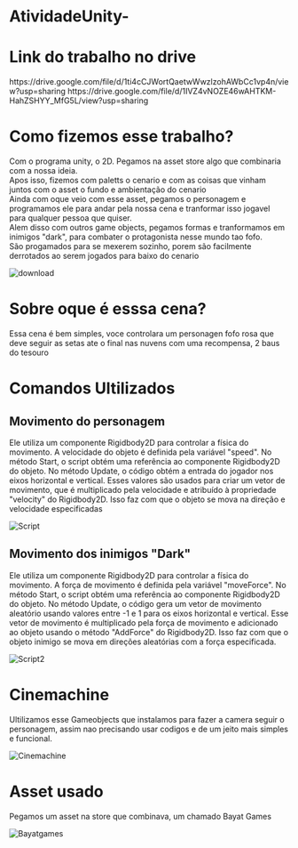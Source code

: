 # AtividadeUnity-
<h1>Link do trabalho no drive</h1> 
https://drive.google.com/file/d/1ti4cCJWortQaetwWwzlzohAWbCc1vp4n/view?usp=sharing
https://drive.google.com/file/d/1IVZ4vNOZE46wAHTKM-HahZSHYY_MfG5L/view?usp=sharing
<H1>Como fizemos esse trabalho?</H1>
Com o programa unity, o 2D.  Pegamos na asset store algo que combinaria com a nossa ideia.<br>
Apos isso, fizemos com paletts o cenario e com as coisas que vinham juntos com o asset o fundo e ambientação do cenario<br>
Ainda com oque veio com esse asset,  pegamos o personagem e programamos ele para andar pela nossa cena e tranformar isso jogavel<br> 
para qualquer pessoa que quiser.<br>
Alem disso com outros game objects, pegamos formas e tranformamos em inimigos "dark", para combater o protagonista nesse mundo tao fofo.<br> 
São progamados para se mexerem sozinho, porem são facilmente derrotados ao serem jogados para baixo do cenario

![download](https://github.com/Nickolas-Garciaa/AtividadeUnity-/assets/128262640/08975ea0-6ea3-4212-a934-f1d37bab14f4)


<h1>Sobre oque é esssa cena?</h1>
Essa cena  é bem simples, voce controlara um personagen fofo rosa que deve seguir as setas ate o final nas nuvens com uma recompensa, 2 baus do tesouro<br>
<h1>Comandos Ultilizados</h1>
<h2>Movimento do personagem</h2>
Ele utiliza um componente Rigidbody2D para controlar a física do movimento. A velocidade do objeto é definida pela variável "speed". No método Start, o script obtém uma referência ao componente Rigidbody2D do objeto. No método Update, o código obtém a entrada do jogador nos eixos horizontal e vertical. Esses valores são usados para criar um vetor de movimento, que é multiplicado pela velocidade e atribuído à propriedade "velocity" do Rigidbody2D. Isso faz com que o objeto se mova na direção e velocidade especificadas

![Script](https://github.com/Nickolas-Garciaa/AtividadeUnity-/assets/128262640/2706835c-c02f-4496-97dc-c0dfae687019)


<h2>Movimento dos inimigos "Dark"</h2>
Ele utiliza um componente Rigidbody2D para controlar a física do movimento. A força de movimento é definida pela variável "moveForce". No método Start, o script obtém uma referência ao componente Rigidbody2D do objeto. No método Update, o código gera um vetor de movimento aleatório usando valores entre -1 e 1 para os eixos horizontal e vertical. Esse vetor de movimento é multiplicado pela força de movimento e adicionado ao objeto usando o método "AddForce" do Rigidbody2D. Isso faz com que o objeto inimigo se mova em direções aleatórias com a força especificada.

![Script2](https://github.com/Nickolas-Garciaa/AtividadeUnity-/assets/128262640/d5943a6e-1ffc-476f-b619-fe26e3965eb3)

<h1>Cinemachine</h1>
Ultilizamos esse Gameobjects que instalamos para fazer a camera seguir o personagem, assim nao precisando usar codigos e de um jeito mais simples e funcional.

![Cinemachine](https://github.com/Nickolas-Garciaa/AtividadeUnity-/assets/128262640/de029af0-a567-41be-8f49-17680972b38b)

<H1>Asset usado</H1>
Pegamos um asset na store que combinava, um chamado Bayat Games 

![Bayatgames](https://github.com/Nickolas-Garciaa/AtividadeUnity-/assets/128262640/a3d25ca1-bb66-48c5-abd8-57396b3a083e)
